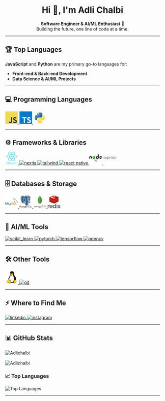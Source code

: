 <h1 align="center">Hi 👋, I'm Adli Chalbi</h1>
<p align="center">
  <strong>Software Engineer & AI/ML Enthusiast 🚀</strong><br/>
  Building the future, one line of code at a time.
</p>

---

## 🏆 Top Languages
**JavaScript** and **Python** are my primary go-to languages for:
- **Front-end & Back-end Development**
- **Data Science & AI/ML Projects**

---

## 💻 Programming Languages
<p>
  <a href="https://raw.githubusercontent.com/devicons/devicon/master/icons/javascript/javascript-original.svg" target="_blank">
    <img src="https://raw.githubusercontent.com/devicons/devicon/master/icons/javascript/javascript-original.svg" alt="javascript" width="42" height="42"/>
  </a>
  <a href="https://raw.githubusercontent.com/devicons/devicon/master/icons/typescript/typescript-original.svg" target="_blank">
    <img src="https://raw.githubusercontent.com/devicons/devicon/master/icons/typescript/typescript-original.svg" alt="typescript" width="42" height="42"/>
  </a>
  <a href="https://raw.githubusercontent.com/devicons/devicon/master/icons/python/python-original.svg" target="_blank">
    <img src="https://raw.githubusercontent.com/devicons/devicon/master/icons/python/python-original.svg" alt="python" width="42" height="42"/>
  </a>
</p>

---

## ⚙️ Frameworks & Libraries
<p>
  <a href="https://raw.githubusercontent.com/devicons/devicon/master/icons/react/react-original-wordmark.svg" target="_blank">
    <img src="https://raw.githubusercontent.com/devicons/devicon/master/icons/react/react-original-wordmark.svg" alt="react" width="42" height="42"/>
  </a>
  <a href="https://cdn.worldvectorlogo.com/logos/nextjs-2.svg" target="_blank">
    <img src="https://cdn.worldvectorlogo.com/logos/nextjs-2.svg" alt="nextjs" width="42" height="42"/>
  </a>
  <a href="https://www.vectorlogo.zone/logos/tailwindcss/tailwindcss-icon.svg" target="_blank">
    <img src="https://www.vectorlogo.zone/logos/tailwindcss/tailwindcss-icon.svg" alt="tailwind" width="42" height="42"/>
  </a>
  <a href="https://reactnative.dev/img/header_logo.svg" target="_blank">
    <img src="https://reactnative.dev/img/header_logo.svg" alt="react native" width="42" height="42"/>
  </a>
  <a href="https://raw.githubusercontent.com/devicons/devicon/master/icons/nodejs/nodejs-original-wordmark.svg" target="_blank">
    <img src="https://raw.githubusercontent.com/devicons/devicon/master/icons/nodejs/nodejs-original-wordmark.svg" alt="nodejs" width="42" height="42"/>
  </a>
  <a href="https://raw.githubusercontent.com/devicons/devicon/master/icons/express/express-original-wordmark.svg" target="_blank">
    <img src="https://raw.githubusercontent.com/devicons/devicon/master/icons/express/express-original-wordmark.svg" alt="express" width="42" height="42"/>
  </a>
</p>

---

## 🗄️ Databases & Storage
<p>
  <a href="https://raw.githubusercontent.com/devicons/devicon/master/icons/mysql/mysql-original-wordmark.svg" target="_blank">
    <img src="https://raw.githubusercontent.com/devicons/devicon/master/icons/mysql/mysql-original-wordmark.svg" alt="mysql" width="42" height="42"/>
  </a>
  <a href="https://raw.githubusercontent.com/devicons/devicon/master/icons/postgresql/postgresql-original-wordmark.svg" target="_blank">
    <img src="https://raw.githubusercontent.com/devicons/devicon/master/icons/postgresql/postgresql-original-wordmark.svg" alt="postgresql" width="42" height="42"/>
  </a>
  <a href="https://raw.githubusercontent.com/devicons/devicon/master/icons/mongodb/mongodb-original-wordmark.svg" target="_blank">
    <img src="https://raw.githubusercontent.com/devicons/devicon/master/icons/mongodb/mongodb-original-wordmark.svg" alt="mongodb" width="42" height="42"/>
  </a>
  <a href="https://raw.githubusercontent.com/devicons/devicon/master/icons/redis/redis-original-wordmark.svg" target="_blank">
    <img src="https://raw.githubusercontent.com/devicons/devicon/master/icons/redis/redis-original-wordmark.svg" alt="redis" width="42" height="42"/>
  </a>
</p>

---

## 🤖 AI/ML Tools
<p>
  <a href="https://upload.wikimedia.org/wikipedia/commons/0/05/Scikit_learn_logo_small.svg" target="_blank">
    <img src="https://upload.wikimedia.org/wikipedia/commons/0/05/Scikit_learn_logo_small.svg" alt="scikit_learn" width="42" height="42"/>
  </a>
  <a href="https://www.vectorlogo.zone/logos/pytorch/pytorch-icon.svg" target="_blank">
    <img src="https://www.vectorlogo.zone/logos/pytorch/pytorch-icon.svg" alt="pytorch" width="42" height="42"/>
  </a>
  <a href="https://www.vectorlogo.zone/logos/tensorflow/tensorflow-icon.svg" target="_blank">
    <img src="https://www.vectorlogo.zone/logos/tensorflow/tensorflow-icon.svg" alt="tensorflow" width="42" height="42"/>
  </a>
  <a href="https://www.vectorlogo.zone/logos/opencv/opencv-icon.svg" target="_blank">
    <img src="https://www.vectorlogo.zone/logos/opencv/opencv-icon.svg" alt="opencv" width="42" height="42"/>
  </a>
</p>

---

## 🛠️ Other Tools
<p>
  <a href="https://raw.githubusercontent.com/devicons/devicon/master/icons/linux/linux-original.svg" target="_blank">
    <img src="https://raw.githubusercontent.com/devicons/devicon/master/icons/linux/linux-original.svg" alt="linux" width="42" height="42"/>
  </a>
  <a href="https://www.vectorlogo.zone/logos/git-scm/git-scm-icon.svg" target="_blank">
    <img src="https://www.vectorlogo.zone/logos/git-scm/git-scm-icon.svg" alt="git" width="42" height="42"/>
  </a>
</p>

---

## ⚡️ Where to Find Me
<p>
  <a href="https://www.linkedin.com/in/adlichalbi" target="_blank">
    <img src="https://img.shields.io/badge/LinkedIn-0a77b6?style=for-the-badge&logo=linkedin&logoColor=white" alt="linkedin"/>
  </a>
  <a href="https://www.instagram.com/adli.chalbi" target="_blank">
    <img src="https://img.shields.io/badge/Instagram-E4405F?style=for-the-badge&logo=instagram&logoColor=white" alt="instagram"/>
  </a>
</p>

---

## 📊 GitHub Stats
<p>
  <img align="center" src="https://github-readme-stats.vercel.app/api?username=Adlichalbi&show_icons=true&locale=en" alt="Adlichalbi" />
</p>
<p>
  <img align="center" src="https://github-readme-streak-stats.herokuapp.com/?user=Adlichalbi" alt="Adlichalbi" />
</p>

### 📈 Top Languages
<p>
  <img src="https://github-readme-stats.vercel.app/api/top-langs?username=Adlichalbi&layout=compact" alt="Top Languages" />
</p>

---


